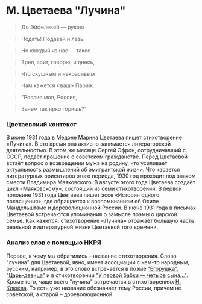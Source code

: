# М. Цветаева "Лучина"

> До Эйфелевой — рукою

> Подать! Подавай и лезь.

> Но каждый из нас — такое

> Зрел, зрит, говорю, и днесь,

> Что скушным и некрасивым

> Нам кажется <ваш> Париж.

> "Россия моя, Россия,

> Зачем так ярко горишь?"

### Цветаевский контекст

В июне 1931 года в Медоне Марина Цветаева пишет стихотворение «Лучина». В это время она активно занимается литераторской деятельностью. В этом же месяце Сергей Эфрон, сотрудничавший с СССР, подаёт прошение о советском гражданстве. Перед Цветаевой встаёт вопрос о возвращении мужа на родину, что усиливает актуальность размышлений об эмигрантской жизни. Что касается литературных ориентиров этого периода, 1930 год проходит под знаком смерти Владимира Маяковского. В августе этого года Цветаева создаёт цикл «Маяковскому», состоящий из семи стихотворений. В первой половине 1931 года Цветаева пишет эссе «История одного посвящения», где обращается к воспоминаниям об Осипе Мандельштаме и дореволюционной России. В июне 1931 года в письмах Цветаевой встречаются упоминания о замысле поэмы о царской семье. Как кажется, стихотворение «Лучина» отражает большую часть реальной и литературной жизни Цветаевой того времени.

### Анализ слов с помощью НКРЯ

Первое, к чему мы обратились – название стихотворения. Слово "лучина" для Цветаевой, явно, имеет ассоциации с чем-то народным, русским, например, в это слово встречается в поэме ["Егорушка"](http://search1.ruscorpora.ru/search.xml?env=alpha&mycorp=((created%253A%253E%253D%25221800%2522)%2520%2526%2526%2520(created%253A%253C%253D%25221931%2522))&mysent=&mysize=7407810&mysentsize=717290&mydocsize=52576&dpp=&spp=&spd=&text=lexgramm&mode=poetic&sort=gr_tagging&ext=10&nodia=1&parent1=0&level1=0&lex1=%EB%F3%F7%E8%ED%E0&gramm1=&flags1=&sem1=&parent2=0&level2=0&min2=1&max2=1&lex2=&gramm2=&flags2=&sem2=&p=2&docid=39657&sid=103&expand=full), ["Царь-девица"](http://search1.ruscorpora.ru/search.xml?env=alpha&mycorp=((created%253A%253E%253D%25221800%2522)%2520%2526%2526%2520(created%253A%253C%253D%25221931%2522))&mysent=&mysize=7407810&mysentsize=717290&mydocsize=52576&dpp=&spp=&spd=&text=lexgramm&mode=poetic&sort=gr_tagging&ext=10&nodia=1&parent1=0&level1=0&lex1=%EB%F3%F7%E8%ED%E0&gramm1=&flags1=&sem1=&parent2=0&level2=0&min2=1&max2=1&lex2=&gramm2=&flags2=&sem2=&p=3&docid=39641&sid=39&expand=full) и в стихотворении ["У первой бабки ― четыре сына..."](http://search1.ruscorpora.ru/search.xml?env=alpha&mycorp=((created%253A%253E%253D%25221800%2522)%2520%2526%2526%2520(created%253A%253C%253D%25221931%2522))&mysent=&mysize=7407810&mysentsize=717290&mydocsize=52576&dpp=&spp=&spd=&text=lexgramm&mode=poetic&sort=gr_tagging&ext=10&nodia=1&parent1=0&level1=0&lex1=%EB%F3%F7%E8%ED%E0&gramm1=&flags1=&sem1=&parent2=0&level2=0&min2=1&max2=1&lex2=&gramm2=&flags2=&sem2=&p=3&docid=39034&sid=0&expand=full). Кроме того, чаще всего "лучина" встречается в стихотворениях [Н. Клюева](http://search1.ruscorpora.ru/search.xml?env=alpha&mycorp=((created%253A%253E%253D%25221800%2522)%2520%2526%2526%2520(created%253A%253C%253D%25221931%2522))&mysent=&mysize=7407810&mysentsize=717290&mydocsize=52576&dpp=&spp=&spd=&text=lexgramm&mode=poetic&sort=gr_tagging&ext=10&nodia=1&parent1=0&level1=0&lex1=%EB%F3%F7%E8%ED%E0&gramm1=&flags1=&sem1=&parent2=0&level2=0&min2=1&max2=1&lex2=&gramm2=&flags2=&sem2=&p=0). То есть уже название обозначает тему России, причем не советской, а старой – дореволюционной.

